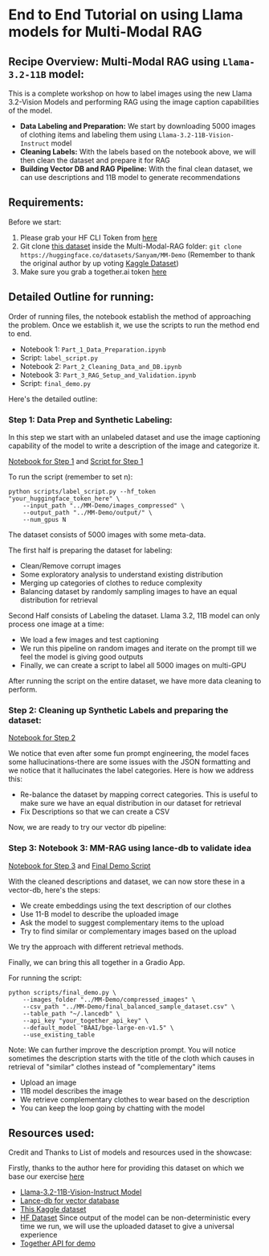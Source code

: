 # End to End Tutorial on using Llama models for Multi-Modal RAG 

## Recipe Overview: Multi-Modal RAG using `Llama-3.2-11B` model: 

This is a complete workshop on how to label images using the new Llama 3.2-Vision Models and performing RAG using the image caption capabilities of the model.

- **Data Labeling and Preparation:** We start by downloading 5000 images of clothing items and labeling them using `Llama-3.2-11B-Vision-Instruct` model
- **Cleaning Labels:** With the labels based on the notebook above, we will then clean the dataset and prepare it for RAG
- **Building Vector DB and RAG Pipeline:** With the final clean dataset, we can use descriptions and 11B model to generate recommendations

## Requirements:

Before we start:

1. Please grab your HF CLI Token from [here](https://huggingface.co/settings/tokens)
2. Git clone [this dataset](https://huggingface.co/datasets/Sanyam/MM-Demo) inside the Multi-Modal-RAG folder: `git clone https://huggingface.co/datasets/Sanyam/MM-Demo` (Remember to thank the original author by up voting [Kaggle Dataset](https://www.kaggle.com/datasets/agrigorev/clothing-dataset-full))
3. Make sure you grab a together.ai token [here](https://www.together.ai)

## Detailed Outline for running:

Order of running files, the notebook establish the method of approaching the problem. Once we establish it, we use the scripts to run the method end to end.

- Notebook 1: `Part_1_Data_Preparation.ipynb`
- Script: `label_script.py`
- Notebook 2: `Part_2_Cleaning_Data_and_DB.ipynb`
- Notebook 3: `Part_3_RAG_Setup_and_Validation.ipynb`
- Script: `final_demo.py`

Here's the detailed outline:

### Step 1: Data Prep and Synthetic Labeling:

In this step we start with an unlabeled dataset and use the image captioning capability of the model to write a description of the image and categorize it.

[Notebook for Step 1](./notebooks/Part_1_Data_Preparation.ipynb) and [Script for Step 1](./scripts/label_script.py)

To run the script (remember to set n):
```
python scripts/label_script.py --hf_token "your_huggingface_token_here" \
    --input_path "../MM-Demo/images_compressed" \
    --output_path "../MM-Demo/output/" \
    --num_gpus N
```

The dataset consists of 5000 images with some meta-data.

The first half is preparing the dataset for labeling:
- Clean/Remove corrupt images
- Some exploratory analysis to understand existing distribution
- Merging up categories of clothes to reduce complexity 
- Balancing dataset by randomly sampling images to have an equal distribution for retrieval

Second Half consists of Labeling the dataset. Llama 3.2, 11B model can only process one image at a time:
- We load a few images and test captioning
- We run this pipeline on random images and iterate on the prompt till we feel the model is giving good outputs
- Finally, we can create a script to label all 5000 images on multi-GPU

After running the script on the entire dataset, we have more data cleaning to perform.

### Step 2: Cleaning up Synthetic Labels and preparing the dataset:

[Notebook for Step 2](./notebooks/Part_2_Cleaning_Data_and_DB.ipynb)

We notice that even after some fun prompt engineering, the model faces some hallucinations-there are some issues with the JSON formatting and we notice that it hallucinates the label categories. Here is how we address this:

- Re-balance the dataset by mapping correct categories. This is useful to make sure we have an equal distribution in our dataset for retrieval
- Fix Descriptions so that we can create a CSV

Now, we are ready to try our vector db pipeline:

### Step 3: Notebook 3: MM-RAG using lance-db to validate idea

[Notebook for Step 3](./notebooks/Part_3_RAG_Setup_and_Validation.ipynb) and [Final Demo Script](./scripts/label_script.py)


With the cleaned descriptions and dataset, we can now store these in a vector-db, here's the steps:


- We create embeddings using the text description of our clothes
- Use 11-B model to describe the uploaded image
- Ask the model to suggest complementary items to the upload
- Try to find similar or complementary images based on the upload

We try the approach with different retrieval methods.

Finally, we can bring this all together in a Gradio App. 

For running the script:
```
python scripts/final_demo.py \
    --images_folder "../MM-Demo/compressed_images" \
    --csv_path "../MM-Demo/final_balanced_sample_dataset.csv" \
    --table_path "~/.lancedb" \
    --api_key "your_together_api_key" \
    --default_model "BAAI/bge-large-en-v1.5" \
    --use_existing_table 
```

Note: We can further improve the description prompt. You will notice sometimes the description starts with the title of the cloth which causes in retrieval of "similar" clothes instead of "complementary" items

- Upload an image
- 11B model describes the image
- We retrieve complementary clothes to wear based on the description
- You can keep the loop going by chatting with the model

## Resources used: 

Credit and Thanks to List of models and resources used in the showcase:

Firstly, thanks to the author here for providing this dataset on which we base our exercise [here](https://www.kaggle.com/datasets/agrigorev/clothing-dataset-full)

- [Llama-3.2-11B-Vision-Instruct Model](https://www.llama.com/docs/how-to-guides/vision-capabilities/)
- [Lance-db for vector database](https://lancedb.com)
- [This Kaggle dataset](https://www.kaggle.com/datasets/agrigorev/clothing-dataset-full)
- [HF Dataset](https://huggingface.co/datasets/Sanyam/MM-Demo) Since output of the model can be non-deterministic every time we run, we will use the uploaded dataset to give a universal experience
- [Together API for demo](https://www.together.ai)